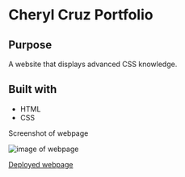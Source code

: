 # Cheryl Cruz Portfolio

## Purpose
A website that displays advanced CSS knowledge.

## Built with
* HTML
* CSS

Screenshot of webpage

![image of webpage](https://github.com/cheryljcruz/CherylCruz-Portfolio/blob/d81007ce2aba5b18bb0bfec0c3047b1b2ab21ba4/assets/images/screenshot%20of%20webpage.png)

[Deployed webpage](https://cheryljcruz.github.io/CherylCruz-Portfolio/)